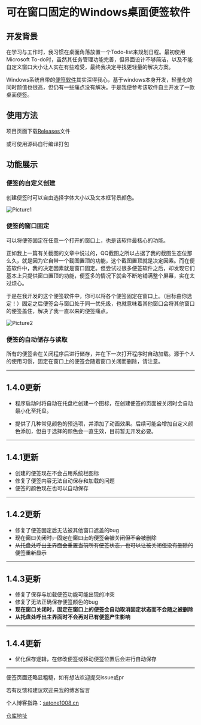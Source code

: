 # 可在窗口固定的Windows桌面便签软件

## 开发背景

在学习与工作时，我习惯在桌面角落放置一个Todo-list来规划日程。最初使用Microsoft To-do时，虽然其任务管理功能完善，但界面设计不够简洁，以及不能自定义窗口大小让人实在有些难受，最终我决定寻找更轻量的解决方案。

Windows系统自带的[便签软件](https://apps.microsoft.com/detail/9nblggh4qghw?hl=zh-CN&gl=CN)其实深得我心，基于windows本身开发，轻量化的同时颜值也很高，但仍有一些痛点没有解决。于是我便参考该软件自主开发了一款桌面便签。

## 使用方法

项目页面下载[Releases](https://github.com/tylhk/StickyNotes/releases)文件

或可使用源码自行编译打包

## 功能展示

### 便签的自定义创建

创建便签时可以自由选择字体大小以及文本框背景颜色。

![Picture1](https://pica.zhimg.com/v2-a37a5dc7030c283d0759f5a82cf3972a_b.webp)

### 便签的窗口固定

可以将便签固定在任意一个打开的窗口上，也是该软件最核心的功能。

正如我上一篇有关截图的文章中说过的，QQ截图之所以占据了我的截图生态位那么久，就是因为它自带一个截图置顶的功能，这个截图置顶就是决定因素。而在便签软件中，我的决定因素就是窗口固定。但尝试过很多便签软件之后，却发现它们基本上只提供窗口置顶的功能，便签多的情况下就会不断地铺满整个屏幕，实在太过烦心。

于是在我开发的这个便签软件中，你可以将各个便签固定在窗口上。（目标由你选定！）固定之后便签会与窗口处于同一优先级，也就意味着其他窗口会将其他窗口的便签盖住，解决了我一直以来的便签痛点。

![Picture2](https://satone1008.cn/wp-content/uploads/2025/03/2-1.gif)

### 便签的自动储存与读取

所有的便签会在关闭程序后进行储存，并在下一次打开程序时自动加载。源于个人的使用习惯，固定在窗口上的便签会随着窗口关闭而删除，请注意。

------

## 1.4.0更新

- 程序启动时将自动在托盘栏创建一个图标，在创建便签的页面被关闭时会自动最小化至托盘。

- 提供了几种常见颜色的预选项，并添加了动画效果。后续可能会增加自定义颜色添加，但由于选择的颜色会一直生效，目前暂无开发必要。

------

## 1.4.1更新

- 创建的便签现在不会占用系统栏图标
- 修复了便签内容无法自动保存和加载的问题
- 便签的颜色现在也可以自动保存

------

## 1.4.2更新

- 修复了便签固定后无法被其他窗口遮盖的bug
- ~~现在窗口关闭时，固定在窗口上的便签会被关闭但不会被删除~~
- ~~从托盘处呼出主界面会重置当前所有便签状态，也可以让被关闭但没有删除的便签重新显示~~

------
## 1.4.3更新

- 修复了保存与加载便签功能可能出现的冲突
- 修复了无法正确保存便签颜色的bug
- **现在窗口关闭时，固定在窗口上的便签会自动取消固定状态而不会随之被删除**
- **从托盘处呼出主界面时不会再对已有便签产生影响**

------
## 1.4.4更新

- 优化保存逻辑，在修改便签或移动便签位置后会进行自动保存

------

便签页面还略显粗糙，如有想法欢迎提交issue或pr

若有反馈和建议欢迎来我的博客留言

个人博客指路：[satone1008.cn](https://satone1008.cn/index.php/2025/03/18/%E5%8F%AF%E5%9C%A8%E7%AA%97%E5%8F%A3%E5%9B%BA%E5%AE%9A%E7%9A%84windows%E6%A1%8C%E9%9D%A2%E4%BE%BF%E7%AD%BE%E8%BD%AF%E4%BB%B6/)

[仓库地址](https://github.com/tylhk/StickyNotes)